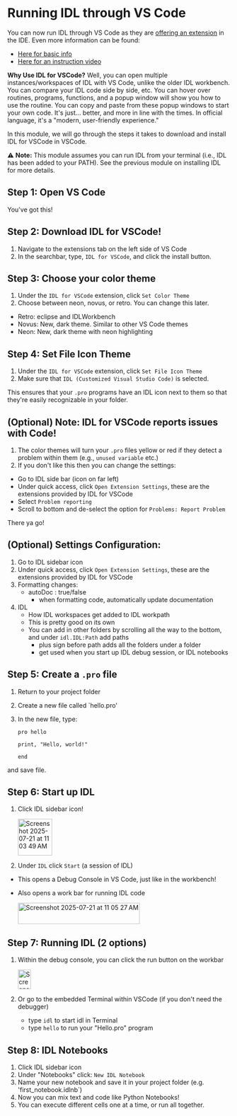 # Running IDL through VS Code

You can now run IDL through VS Code as they are [offering an extension](https://www.nv5geospatialsoftware.com/Support/Maintenance-Detail/back-to-the-future-idl174-for-visual-studio-code) in the IDE. Even more information can be found:
- [Here for basic info](https://marketplace.visualstudio.com/items?itemName=IDL.idl-for-vscode) 
- [Here for an instruction video](https://www.nv5geospatialsoftware.com/company/events/events-detail/reimagine-the-way-you-program-with-idl-for-vscode)

**Why Use IDL for VSCode?** Well, you can open multiple instances/workspaces of IDL with VS Code, unlike the older IDL workbench. You can compare your IDL code side by side, etc. You can hover over routines, programs, functions, and a popup window will show you how to use the routine. You can copy and paste from these popup windows to start your own code. It's just... better, and more in line with the times. In official language, it's a "modern, user-friendly experience."

In this module, we will go through the steps it takes to download and install IDL for VSCode in VSCode.

⚠️ **Note:** This module assumes you can run IDL from your terminal (i.e., IDL has been added to your PATH). See the previous module on installing IDL for more details.

## Step 1: Open VS Code
You've got this!

## Step 2: Download IDL for VSCode!
1. Navigate to the extensions tab on the left side of VS Code
2. In the searchbar, type, `IDL for VSCode`, and click the install button.

## Step 3: Choose your color theme
1. Under the `IDL for VSCode` extension, click `Set Color Theme`
2. Choose between neon, novus, or retro. You can change this later.
- Retro: eclipse and IDLWorkbench
- Novus: New, dark theme. Similar to other VS Code themes
- Neon: New, dark theme with neon highlighting

## Step 4: Set File Icon Theme
1.  Under the `IDL for VSCode` extension, click `Set File Icon Theme`
2.  Make sure that `IDL (Customized Visual Studio Code)` is selected.

This ensures that your `.pro` programs have an IDL icon next to them so that they're easily recognizable in your folder.

## (Optional) Note: IDL for VSCode reports issues with Code!
1. The color themes will turn your `.pro` files yellow or red if they detect a problem within them (e.g., `unused variable` etc.)
2. If you don't like this then you can change the settings:
- Go to IDL side bar (icon on far left)
- Under quick access, click `Open Extension Settings`, these are the extensions provided by IDL for VSCode
- Select `Problem reporting`
- Scroll to bottom and de-select the option for `Problems: Report Problem`

There ya go!

## (Optional) Settings Configuration:
1. Go to IDL sidebar icon
2. Under quick access, click `Open Extension Settings`, these are the extensions provided by IDL for VSCode
3. Formatting changes:
   - autoDoc : true/false
        - when formatting code, automatically update documentation
4. IDL
   - How IDL workspaces get added to IDL workpath
   - This is pretty good on its own
   - You can add in other folders by scrolling all the way to the bottom, and under `idl.IDL:Path` add paths
        - plus sign before path adds all the folders under a folder
        - get used when you start up IDL debug session, or IDL notebooks

## Step 5: Create a `.pro` file
1. Return to your project folder
2. Create a new file called `hello.pro'
3. In the new file, type:

   ```
   pro hello
   
   print, "Hello, world!"

   end
   ```
  and save file. 

## Step 6: Start up IDL
1. Click IDL sidebar icon!

      <img width="77" height="83" alt="Screenshot 2025-07-21 at 11 03 49 AM" src="https://github.com/user-attachments/assets/42ff56c9-2f46-420e-b4ce-549eadb89652" /> 

3. Under `IDL` click `Start` (a session of IDL)
  - This opens a Debug Console in VS Code, just like in the workbench!
  - Also opens a work bar for running IDL code

      <img width="275" height="48" alt="Screenshot 2025-07-21 at 11 05 27 AM" src="https://github.com/user-attachments/assets/0e495f38-507a-48cc-a35c-0e9266228915" />

## Step 7: Running IDL (2 options)
1. Within the debug console, you can click the run button on the workbar

      <img width="29" height="44" alt="Screenshot 2025-07-21 at 11 07 55 AM" src="https://github.com/user-attachments/assets/8609bd5e-1f59-4741-9e9b-fdc14abdc1f1" />

2. Or go to the embedded Terminal within VSCode (if you don't need the debugger)
   - type `idl` to start idl in Terminal
   - type `hello` to run your "Hello.pro" program


## Step 8: IDL Notebooks
1. Click IDL sidebar icon
2. Under "Notebooks" click: `New IDL Notebook`
3. Name your new notebook and save it in your project folder (e.g. 'first_notebook.idlnb`)
4. Now you can mix text and code like Python Notebooks!
5. You can execute different cells one at a time, or run all together.




    

